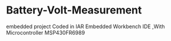 # Battery-Volt-Measurement

embedded project
Coded in IAR Embedded Workbench IDE ,With Microcontroller MSP430FR6989
